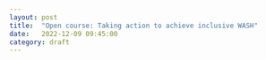 ```yaml
---
layout: post
title:  "Open course: Taking action to achieve inclusive WASH"
date:   2022-12-09 09:45:00
category: draft
---
```


